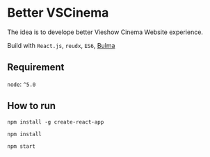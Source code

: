 # Better VSCinema

The idea is to develope better Vieshow Cinema Website experience. 

Build with `React.js`, `reudx`, `ES6`, [Bulma](http://bulma.io/)

## Requirement
`node`: `^5.0`

## How to run

```
npm install -g create-react-app

npm install

npm start
```
